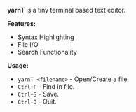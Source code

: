 **yarnT** is a tiny terminal based text editor.

**Features:**

- Syntax Highlighting
- File I/O
- Search Functionality

**Usage:**

- `yarnT <filename>` - Open/Create a file.
- `Ctrl+F` - Find in file.
- `Ctrl+S` - Save.
- `Ctrl+Q` - Quit.